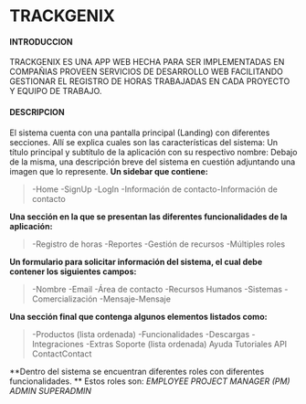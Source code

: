 # TRACKGENIX

#### INTRODUCCION
TRACKGENIX ES UNA APP WEB HECHA PARA SER IMPLEMENTADAS EN COMPAÑIAS  PROVEEN SERVICIOS DE DESARROLLO WEB  FACILITANDO GESTIONAR
 EL REGISTRO DE HORAS TRABAJADAS EN CADA PROYECTO Y EQUIPO DE TRABAJO.
 
#### DESCRIPCION
El sistema cuenta con una pantalla principal (Landing) con diferentes secciones. Allí se explica cuales son las características del sistema:
Un título principal y subtítulo de la aplicación con su respectivo nombre:
Debajo de la misma, una descripción breve del sistema en cuestión adjuntando una imagen que lo represente.
**Un sidebar que contiene:**
> -Home
-SignUp
-LogIn
-Información de contacto-Información de contacto

**Una sección en la que se presentan las diferentes funcionalidades de la aplicación:**
> -Registro de horas
-Reportes
-Gestión de recursos
-Múltiples roles

**Un formulario para solicitar información del sistema, el cual debe contener los siguientes campos:**

> -Nombre
-Email
-Área de contacto
-Recursos Humanos
-Sistemas
-Comercialización
-Mensaje-Mensaje

**Una sección final que contenga algunos elementos listados como:**
> -Productos (lista ordenada)
-Funcionalidades
-Descargas
-Integraciones
-Extras
Soporte (lista ordenada)
> Ayuda
> Tutoriales
API
ContactContact

**Dentro del sistema se encuentran diferentes roles con diferentes funcionalidades. **
Estos roles son:
*EMPLOYEE
PROJECT MANAGER (PM)
ADMIN
SUPERADMIN*




